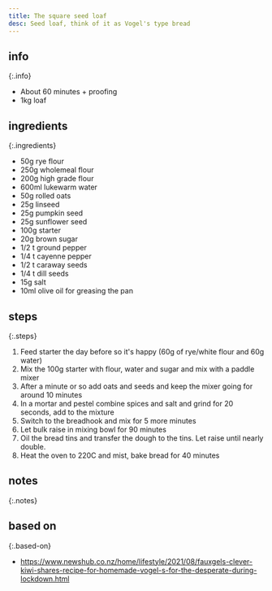 ```yaml
---
title: The square seed loaf
desc: Seed loaf, think of it as Vogel's type bread
---
```


## info

{:.info}
* About 60 minutes + proofing
* 1kg loaf  

## ingredients

{:.ingredients}
* 50g rye flour
* 250g wholemeal flour
* 200g high grade flour
* 600ml lukewarm water
* 50g rolled oats
* 25g linseed
* 25g pumpkin seed
* 25g sunflower seed
* 100g starter
* 20g brown sugar
* 1/2 t ground pepper
* 1/4 t cayenne pepper
* 1/2 t caraway seeds
* 1/4 t dill seeds
* 15g salt
* 10ml olive oil for greasing the pan

## steps  

{:.steps}
1. Feed starter the day before so it's happy (60g of rye/white flour and 60g water)
1. Mix the 100g starter with flour, water and sugar and mix with a paddle mixer
1. After a minute or so add oats and seeds and keep the mixer going for around 10 minutes
1. In a mortar and pestel combine spices and salt and grind for 20 seconds, add to the mixture
1. Switch to the breadhook and mix for 5 more minutes
1. Let bulk raise in mixing bowl for 90 minutes
1. Oil the bread tins and transfer the dough to the tins. Let raise until nearly double.
1. Heat the oven to 220C and mist, bake bread for 40 minutes


## notes

{:.notes}

## based on

{:.based-on}
* https://www.newshub.co.nz/home/lifestyle/2021/08/fauxgels-clever-kiwi-shares-recipe-for-homemade-vogel-s-for-the-desperate-during-lockdown.html
